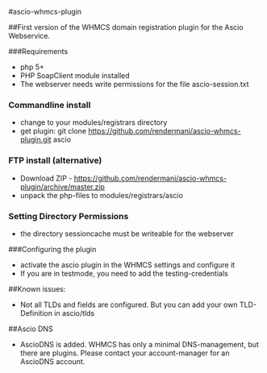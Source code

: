 #ascio-whmcs-plugin

##First version of the WHMCS domain registration plugin for the Ascio Webservice. 

###Requirements
- php 5+
- PHP SoapClient module installed
- The webserver needs write permissions for the file ascio-session.txt

### Commandline install

- change to your modules/registrars directory
- get plugin:  git clone https://github.com/rendermani/ascio-whmcs-plugin.git ascio

### FTP install (alternative)

- Download ZIP - https://github.com/rendermani/ascio-whmcs-plugin/archive/master.zip
- unpack the php-files to modules/registrars/ascio

### Setting Directory Permissions

- the directory sessioncache must be writeable for the webserver

###Configuring the plugin

- activate the ascio plugin in the WHMCS settings and configure it
- If you are in testmode, you need to add the testing-credentials


##Known issues: 

- Not all TLDs and fields are configured. But you can add your own TLD-Definition in ascio/tlds

##Ascio DNS

- AscioDNS is added. WHMCS has only a minimal DNS-management, but there are plugins. Please contact your account-manager for an AscioDNS account.
